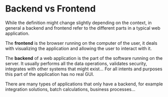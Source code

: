 # Backend vs Frontend

While the definition might change slightly depending on the context, in general a backend and frontend refer to the different parts in a typical web application.

The **frontend** is the browser running on the computer of the user, it deals with visualizing the application and allowing the user to interact with it.

The **backend** of a web application is the part of the software running on the server. It usually performs all the data operations, validates security, integrates with other systems that might exist... For all intents and purposes this part of the application has no real GUI.

There are many types of applications that only have a backend, for example integration solutions, batch calculations, business processes...
